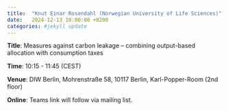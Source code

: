 ```yaml
---
title:  "Knut Einar Rosendahl (Norwegian University of Life Sciences)"
date:   2024-12-13 10:00:00 +0200
categories: #jekyll update
---
```


**Title**: Measures against carbon leakage – combining output-based allocation with consumption taxes

**Time**: 10:15 - 11:45  (CEST)

**Venue**: DIW Berlin,
Mohrenstraße 58, 10117 Berlin,
Karl-Popper-Room (2nd floor)

**Online**: Teams link will follow via mailing list.

